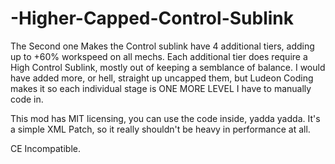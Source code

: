 # -Higher-Capped-Control-Sublink
The Second one
Makes the Control sublink have 4 additional tiers, adding up to +60% workspeed on all mechs. Each additional tier does require a High Control Sublink, mostly out of keeping a semblance of balance. I would have added more, or hell, straight up uncapped them, but Ludeon Coding makes it so each individual stage is ONE MORE LEVEL I have to manually code in. 

This mod has MIT licensing, you can use the code inside, yadda yadda. It's a simple XML Patch, so it really shouldn't be heavy in performance at all.

CE Incompatible.
